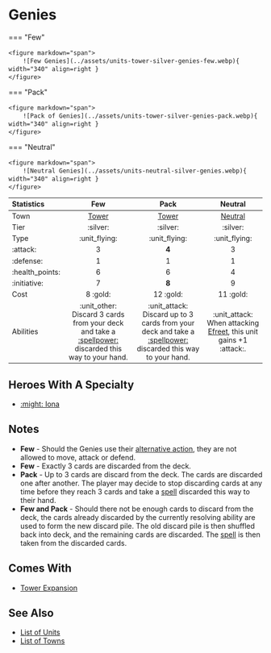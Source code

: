 # Genies

=== "Few"

    <figure markdown="span">
        ![Few Genies](../assets/units-tower-silver-genies-few.webp){ width="340" align=right }
    </figure>

=== "Pack"

    <figure markdown="span">
        ![Pack of Genies](../assets/units-tower-silver-genies-pack.webp){ width="340" align=right }
    </figure>

=== "Neutral"

    <figure markdown="span">
        ![Neutral Genies](../assets/units-neutral-silver-genies.webp){ width="340" align=right }
    </figure>


| Statistics | Few | Pack | Neutral |
| :--- | :---: | :---: | :---: |
| Town | [Tower](../towns/tower.md) | [Tower](../towns/tower.md) | [Neutral](../towns/neutral.md) |
| Tier | :silver: | :silver: | :silver: |
| Type | :unit_flying: | :unit_flying: | :unit_flying: |
| :attack: | 3 | **4** | 3 |
| :defense: | 1 | 1 | 1 |
| :health_points: | 6 | 6 | 4 |
| :initiative: | 7 | **8** | 9 |
| Cost | 8 :gold: | 12 :gold: | 11 :gold: |
| Abilities | :unit_other: Discard 3 cards from your deck and take a [:spellpower:](../spells/index.md) discarded this way to your hand. | :unit_attack: Discard up to 3 cards from your deck and take a [:spellpower:](../spells/index.md) discarded this way to your hand. | :unit_attack: When attacking [Efreet](efreet.md), this unit gains +1 :attack:. |


## Heroes With A Specialty

- [:might: Iona](../heroes/iona.md#specialty)


## Notes

- **Few** - Should the Genies use their [alternative action](../keywords/alternative_action.md), they are not allowed to move, attack or defend.
- **Few** - Exactly 3 cards are discarded from the deck.
- **Pack** - Up to 3 cards are discard from the deck. The cards are discarded one after another. The player may decide to stop discarding cards at any time before they reach 3 cards and take a [spell](../spells/index.md) discarded this way to their hand.
- **Few and Pack** - Should there not be enough cards to discard from the deck, the cards already discarded by the currently resolving ability are used to form the new discard pile. The old discard pile is then shuffled back into deck, and the remaining cards are discarded. The [spell](../spells/index.md) is then taken from the discarded cards.


## Comes With

- [Tower Expansion](../content/tower_expansion.md)


## See Also

- [List of Units](index.md)
- [List of Towns](../towns/index.md)